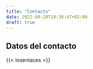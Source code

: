 ```yaml
---
title: "Contacto"
date: 2022-09-28T10:38:47+02:00
draft: true
---
```


## Datos del contacto

{{< losenlaces >}}
